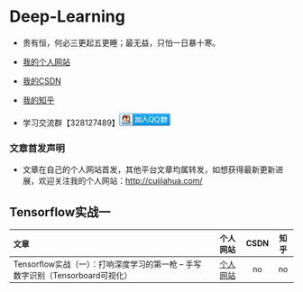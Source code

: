 # Deep-Learning

* 贵有恒，何必三更起五更睡；最无益，只怕一日暴十寒。<br>

* [我的个人网站](http://cuijiahua.com/ "悬停显示")<br>

* [我的CSDN](http://blog.csdn.net/c406495762 "悬停显示")<br>

* [我的知乎](https://www.zhihu.com/people/Jack--Cui/activities "悬停显示")<br>

* 学习交流群【328127489】<a target="_blank" href="//shang.qq.com/wpa/qunwpa?idkey=e70f3fcff3761450fda9b43eadc1910dac308a962ef9e3e87941cd2c681c4bb4"><img border="0" src="https://github.com/Jack-Cherish/Pictures/blob/master/qqgroup.png" alt="Coder" title="Coder"></a><br>

### 文章首发声明

* 文章在自己的个人网站首发，其他平台文章均属转发，如想获得最新更新进展，欢迎关注我的个人网站：http://cuijiahua.com/

## Tensorflow实战一

|   文章   |  个人网站  |    CSDN    |    知乎    |
| :------  | :--------: | :--------: | :--------: |
| Tensorflow实战（一）：打响深度学习的第一枪 – 手写数字识别（Tensorboard可视化） | [个人网站](http://cuijiahua.com/blog/2018/01/dl_4.html "悬停显示") | no | no |
